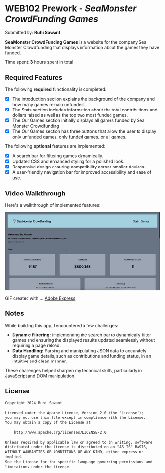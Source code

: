 # WEB102 Prework - *SeaMonster CrowdFunding Games*

Submitted by: **Ruhi Sawant**

**SeaMonster CrowdFunding Games** is a website for the company Sea Monster Crowdfunding that displays information about the games they have funded.

Time spent: **3** hours spent in total

## Required Features

The following **required** functionality is completed:

* [x] The introduction section explains the background of the company and how many games remain unfunded.
* [x] The Stats section includes information about the total contributions and dollars raised as well as the top two most funded games.
* [x] The Our Games section initially displays all games funded by Sea Monster Crowdfunding
* [x] The Our Games section has three buttons that allow the user to display only unfunded games, only funded games, or all games.

The following **optional** features are implemented:

* [x] A search bar for filtering games dynamically.
* [x] Updated CSS and enhanced styling for a polished look.
* [x] Responsive design ensuring compatibility across smaller devices.
* [x] A user-friendly navigation bar for improved accessibility and ease of use.

## Video Walkthrough

Here's a walkthrough of implemented features:

<img src='./assets/VideoWalkThrough.gif' title='Video Walkthrough' width='' alt='Video Walkthrough' />

GIF created with ...  [Adobe Express](https://www.adobe.com/express/feature/video/convert/mov-to-gif)


## Notes  

While building this app, I encountered a few challenges:  

- **Dynamic Filtering:** Implementing the search bar to dynamically filter games and ensuring the displayed results updated seamlessly without requiring a page reload.  
- **Data Handling:** Parsing and manipulating JSON data to accurately display game details, such as contributions and funding status, in an intuitive and clean manner.  

These challenges helped sharpen my technical skills, particularly in JavaScript and DOM manipulation.  

## License

    Copyright 2024 Ruhi Sawant

    Licensed under the Apache License, Version 2.0 (the "License");
    you may not use this file except in compliance with the License.
    You may obtain a copy of the License at

        http://www.apache.org/licenses/LICENSE-2.0

    Unless required by applicable law or agreed to in writing, software
    distributed under the License is distributed on an "AS IS" BASIS,
    WITHOUT WARRANTIES OR CONDITIONS OF ANY KIND, either express or implied.
    See the License for the specific language governing permissions and
    limitations under the License.
